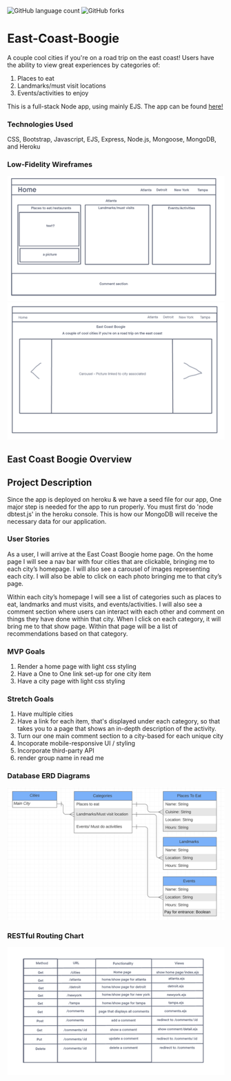 ![GitHub language count](https://img.shields.io/github/languages/count/SkipPharaoh/East-Coast-Boogie?color=ff0000&style=plastic)
![GitHub forks](https://img.shields.io/github/forks/SkipPharaoh/East-Coast-Boogie?logoColor=ff0000&style=social)
# East-Coast-Boogie
A couple cool cities if you're on a road trip on the east coast! Users have the ability to view great experiences by categories of:
1) Places to eat
2) Landmarks/must visit locations
3) Events/activities to enjoy

This is a full-stack Node app, using mainly EJS. The app can be found [here!](https://east-coast-boogie.herokuapp.com/)

### Technologies Used
CSS, Bootstrap, Javascript, EJS, Express, Node.js, Mongoose, MongoDB, and Heroku

### Low-Fidelity Wireframes
![](./ECB_Wireframes/project2-city.png)
![](./ECB_Wireframes/project2-home.png)

## East Coast Boogie Overview
## Project Description
Since the app is deployed on heroku & we have a seed file for our app, One major step is needed for the app to run properly. You must first do 'node dbtest.js' in the heroku console. This is how our MongoDB will receive the necessary data for our application.
### User Stories
As a user, I will arrive at the East Coast Boogie home page. On the home page I will see a nav bar with four cities that are clickable, bringing me to each city’s homepage. I will also see a carousel of images representing each city. I will also be able to click on each photo bringing me to that city’s page.
 
Within each city’s homepage I will see a list of categories such as places to eat, landmarks and must visits, and events/activities. I will also see a comment section where users can interact with each other and comment on things they have done within that city. When I click on each category, it will bring me to that show page. Within that page will be a list of recommendations based on that category. 
### MVP Goals
1)	Render a home page with light css styling
2)	Have a One to One link set-up for one city item 
3)	Have a city page with light css styling 
### Stretch Goals
1) Have multiple cities
2) Have a link for each item, that's displayed under each category, so that takes you to a page that shows an in-depth  description of the activity.
3) Turn our one main comment section to a city-based for each unique city
4) Incoporate mobile-responsive UI / styling
5) Incorporate third-party API
6) render group name in read me 
### Database ERD Diagrams

![](./Assets/erd-diagram.png)

### RESTful Routing Chart 

![](./Assets/routing-chart.png)